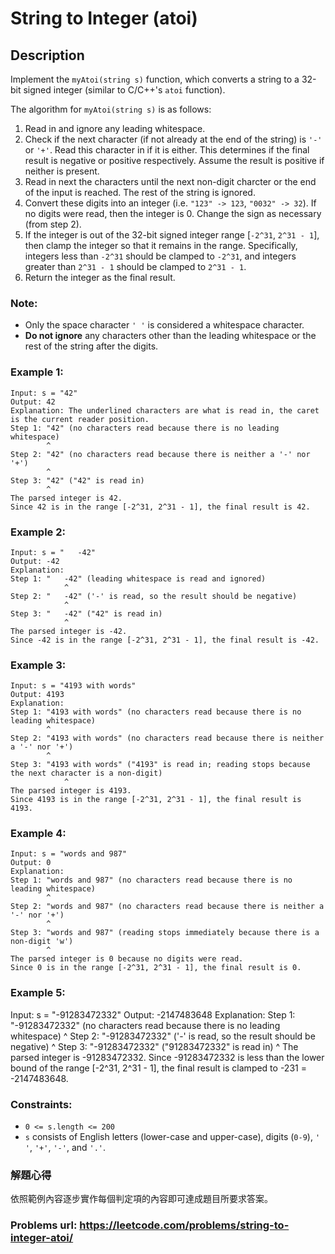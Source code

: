 # String to Integer (atoi)
## Description
Implement the `myAtoi(string s)` function, which converts a string to a 32-bit signed integer (similar to C/C++'s `atoi` function).

The algorithm for `myAtoi(string s)` is as follows:

1. Read in and ignore any leading whitespace.
2. Check if the next character (if not already at the end of the string) is `'-'` or `'+'`. Read this character in if it is either. This determines if the final result is negative or positive respectively. Assume the result is positive if neither is present.
3. Read in next the characters until the next non-digit charcter or the end of the input is reached. The rest of the string is ignored.
4. Convert these digits into an integer (i.e. `"123" -> 123`, `"0032" -> 32`). If no digits were read, then the integer is 0. Change the sign as necessary (from step 2).
5. If the integer is out of the 32-bit signed integer range [`-2^31`, `2^31 - 1`], then clamp the integer so that it remains in the range. Specifically, integers less than `-2^31` should be clamped to `-2^31`, and integers greater than `2^31 - 1` should be clamped to `2^31 - 1`.
6. Return the integer as the final result.


### Note:
* Only the space character `' '` is considered a whitespace character.
* **Do not ignore** any characters other than the leading whitespace or the rest of the string after the digits.


### Example 1:
    Input: s = "42"
    Output: 42
    Explanation: The underlined characters are what is read in, the caret is the current reader position.
    Step 1: "42" (no characters read because there is no leading whitespace)
            ^
    Step 2: "42" (no characters read because there is neither a '-' nor '+')
            ^
    Step 3: "42" ("42" is read in)
            ^
    The parsed integer is 42.
    Since 42 is in the range [-2^31, 2^31 - 1], the final result is 42.

### Example 2:
    Input: s = "   -42"
    Output: -42
    Explanation:
    Step 1: "   -42" (leading whitespace is read and ignored)
                ^
    Step 2: "   -42" ('-' is read, so the result should be negative)
                ^
    Step 3: "   -42" ("42" is read in)
                ^
    The parsed integer is -42.
    Since -42 is in the range [-2^31, 2^31 - 1], the final result is -42.

### Example 3:
    Input: s = "4193 with words"
    Output: 4193
    Explanation:
    Step 1: "4193 with words" (no characters read because there is no leading whitespace)
            ^
    Step 2: "4193 with words" (no characters read because there is neither a '-' nor '+')
            ^
    Step 3: "4193 with words" ("4193" is read in; reading stops because the next character is a non-digit)
                ^
    The parsed integer is 4193.
    Since 4193 is in the range [-2^31, 2^31 - 1], the final result is 4193.

### Example 4:
    Input: s = "words and 987"
    Output: 0
    Explanation:
    Step 1: "words and 987" (no characters read because there is no leading whitespace)
            ^
    Step 2: "words and 987" (no characters read because there is neither a '-' nor '+')
            ^
    Step 3: "words and 987" (reading stops immediately because there is a non-digit 'w')
            ^
    The parsed integer is 0 because no digits were read.
    Since 0 is in the range [-2^31, 2^31 - 1], the final result is 0.

### Example 5:
Input: s = "-91283472332"
Output: -2147483648
Explanation:
Step 1: "-91283472332" (no characters read because there is no leading whitespace)
         ^
Step 2: "-91283472332" ('-' is read, so the result should be negative)
          ^
Step 3: "-91283472332" ("91283472332" is read in)
                     ^
The parsed integer is -91283472332.
Since -91283472332 is less than the lower bound of the range [-2^31, 2^31 - 1], the final result is clamped to -231 = -2147483648.

### Constraints:
* `0 <= s.length <= 200`
* `s` consists of English letters (lower-case and upper-case), digits (`0-9`), `' '`, `'+'`, `'-'`, and `'.'`.

### 解題心得
依照範例內容逐步實作每個判定項的內容即可達成題目所要求答案。

### Problems url: https://leetcode.com/problems/string-to-integer-atoi/